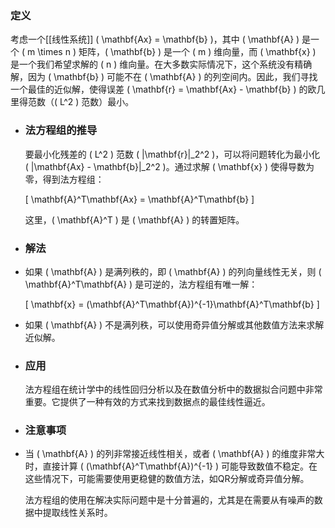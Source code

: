 ### 定义
考虑一个[[线性系统]] \( \mathbf{Ax} = \mathbf{b} \)，其中 \( \mathbf{A} \) 是一个 \( m \times n \) 矩阵，\( \mathbf{b} \) 是一个 \( m \) 维向量，而 \( \mathbf{x} \) 是一个我们希望求解的 \( n \) 维向量。在大多数实际情况下，这个系统没有精确解，因为 \( \mathbf{b} \) 可能不在 \( \mathbf{A} \) 的列空间内。因此，我们寻找一个最佳的近似解，使得误差 \( \mathbf{r} = \mathbf{Ax} - \mathbf{b} \) 的欧几里得范数（\( L^2 \) 范数）最小。
- ### 法方程组的推导
  
  要最小化残差的 \( L^2 \) 范数 \( \|\mathbf{r}\|_2^2 \)，可以将问题转化为最小化 \( \|\mathbf{Ax} - \mathbf{b}\|_2^2 \)。通过求解 \( \mathbf{x} \) 使得导数为零，得到法方程组：
  
  \[ \mathbf{A}^T\mathbf{Ax} = \mathbf{A}^T\mathbf{b} \]
  
  这里，\( \mathbf{A}^T \) 是 \( \mathbf{A} \) 的转置矩阵。
- ### 解法
- 如果 \( \mathbf{A} \) 是满列秩的，即 \( \mathbf{A} \) 的列向量线性无关，则 \( \mathbf{A}^T\mathbf{A} \) 是可逆的，法方程组有唯一解：
  
  \[ \mathbf{x} = (\mathbf{A}^T\mathbf{A})^{-1}\mathbf{A}^T\mathbf{b} \]
- 如果 \( \mathbf{A} \) 不是满列秩，可以使用奇异值分解或其他数值方法来求解近似解。
- ### 应用
  
  法方程组在统计学中的线性回归分析以及在数值分析中的数据拟合问题中非常重要。它提供了一种有效的方式来找到数据点的最佳线性逼近。
- ### 注意事项
- 当 \( \mathbf{A} \) 的列非常接近线性相关，或者 \( \mathbf{A} \) 的维度非常大时，直接计算 \( (\mathbf{A}^T\mathbf{A})^{-1} \) 可能导致数值不稳定。在这些情况下，可能需要使用更稳健的数值方法，如QR分解或奇异值分解。
  
  法方程组的使用在解决实际问题中是十分普遍的，尤其是在需要从有噪声的数据中提取线性关系时。